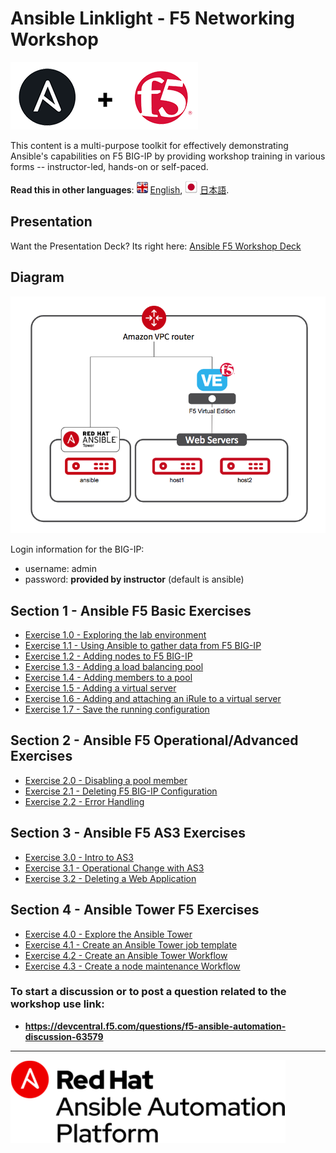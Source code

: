 # Ansible Linklight - F5 Networking Workshop

![f5workshop](images/ansiblef5-transparent.png)

This content is a multi-purpose toolkit for effectively demonstrating Ansible's capabilities on F5 BIG-IP by providing  workshop training in various forms -- instructor-led, hands-on or self-paced.

**Read this in other languages**: ![uk](images/uk.png) [English](README.md),  ![japan](images/japan.png) [日本語](README.ja.md).

## Presentation
Want the Presentation Deck?  Its right here:
[Ansible F5 Workshop Deck](decks/ansible_f5.pdf)

## Diagram
![f5 diagram](images/f5topology.png)

Login information for the BIG-IP:
- username: admin
- password: **provided by instructor** (default is ansible)

## Section 1 - Ansible F5 Basic Exercises

 - [Exercise 1.0 - Exploring the lab environment](1.0-explore/README.html)  
 - [Exercise 1.1 - Using Ansible to gather data from F5 BIG-IP](1.1-get-facts/README.html)  
 - [Exercise 1.2 - Adding nodes to F5 BIG-IP](1.2-add-node/README.html)  
 - [Exercise 1.3 - Adding a load balancing pool](1.3-add-pool/README.html)  
 - [Exercise 1.4 - Adding members to a pool](1.4-add-pool-members/README.html)  
 - [Exercise 1.5 - Adding a virtual server](1.5-add-virtual-server/README.html)  
 - [Exercise 1.6 - Adding and attaching an iRule to a virtual server](1.6-add-irules/README.html)
 - [Exercise 1.7 - Save the running configuration](1.7-save-running-config/README.html)

## Section 2 - Ansible F5 Operational/Advanced Exercises

 - [Exercise 2.0 - Disabling a pool member](2.0-disable-pool-member/README.html)
 - [Exercise 2.1 - Deleting F5 BIG-IP Configuration](2.1-delete-configuration/README.html)  
 - [Exercise 2.2 - Error Handling](2.2-error-handling/README.html)  

## Section 3 - Ansible F5 AS3 Exercises

 - [Exercise 3.0 - Intro to AS3](3.0-as3-intro/README.html)  
 - [Exercise 3.1 - Operational Change with AS3](3.1-as3-change/README.html)
 - [Exercise 3.2 - Deleting a Web Application](3.2-as3-delete/README.html)

## Section 4 - Ansible Tower F5  Exercises

 - [Exercise 4.0 - Explore the Ansible Tower](4.0-explore-tower/README.html)  
 - [Exercise 4.1 - Create an Ansible Tower job template](4.1-tower-job-template/README.html)
 - [Exercise 4.2 - Create an Ansible Tower Workflow](4.2-tower-workflow/README.html)
 - [Exercise 4.3 - Create a node maintenance Workflow](4.3-tower-workflow2/README.html)


### To start a discussion or to post a question related to the workshop use link:
  - **https://devcentral.f5.com/questions/f5-ansible-automation-discussion-63579**

---
![Red Hat Ansible Automation](images/rh-ansible-automation-platform.png)
